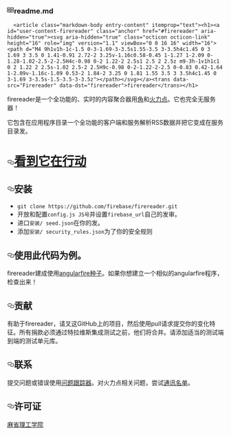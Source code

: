 <div id="readme" class="readme boxed-group clearfix announce instapaper_body md">
    <h3>
      <svg aria-hidden="true" class="octicon octicon-book" height="16" role="img" version="1.1" viewBox="0 0 16 16" width="16"><path d="M2 5h4v1H2v-1z m0 3h4v-1H2v1z m0 2h4v-1H2v1z m11-5H9v1h4v-1z m0 2H9v1h4v-1z m0 2H9v1h4v-1z m2-6v9c0 0.55-0.45 1-1 1H8.5l-1 1-1-1H1c-0.55 0-1-0.45-1-1V3c0-0.55 0.45-1 1-1h5.5l1 1 1-1h5.5c0.55 0 1 0.45 1 1z m-8 0.5l-0.5-0.5H1v9h6V3.5z m7-0.5H8.5l-0.5 0.5v8.5h6V3z"></path></svg><trans data-src="
      README.md
    " data-dst="readme.md">readme.md</trans></h3>

      <article class="markdown-body entry-content" itemprop="text"><h1><a id="user-content-firereader" class="anchor" href="#firereader" aria-hidden="true"><svg aria-hidden="true" class="octicon octicon-link" height="16" role="img" version="1.1" viewBox="0 0 16 16" width="16"><path d="M4 9h1v1h-1c-1.5 0-3-1.69-3-3.5s1.55-3.5 3-3.5h4c1.45 0 3 1.69 3 3.5 0 1.41-0.91 2.72-2 3.25v-1.16c0.58-0.45 1-1.27 1-2.09 0-1.28-1.02-2.5-2-2.5H4c-0.98 0-2 1.22-2 2.5s1 2.5 2 2.5z m9-3h-1v1h1c1 0 2 1.22 2 2.5s-1.02 2.5-2 2.5H9c-0.98 0-2-1.22-2-2.5 0-0.83 0.42-1.64 1-2.09v-1.16c-1.09 0.53-2 1.84-2 3.25 0 1.81 1.55 3.5 3 3.5h4c1.45 0 3-1.69 3-3.5s-1.5-3.5-3-3.5z"></path></svg></a><trans data-src="Firereader" data-dst="firereader">firereader</trans></h1>

<p><trans data-src="Firereader is a fully functional, real-time content aggregator built using " data-dst="firereader是一个全功能的、实时的内容聚合器用">firereader是一个全功能的、实时的内容聚合器用</trans><a href="http://www.angularjs.org"><trans data-src="Angular" data-dst="角">角</trans></a><trans data-src=" and " data-dst="和">和</trans><a href="http://www.firebase.com"><trans data-src="Firebase" data-dst="火力点">火力点</trans></a><trans data-src=". It's also completly server-less!" data-dst="。它也完全无服务器！">。它也完全无服务器！</trans></p>

<p><trans data-src="It contains a fully functional client in the app/ directory, and a service that parses RSS data and pushes it into Firebase in the service/ directory." data-dst="它包含在应用程序目录一个全功能的客户端和服务解析RSS数据并把它变成在服务目录发。">它包含在应用程序目录一个全功能的客户端和服务解析RSS数据并把它变成在服务目录发。</trans></p>

<h1><a id="user-content-see-it-in-action" class="anchor" href="#see-it-in-action" aria-hidden="true"><svg aria-hidden="true" class="octicon octicon-link" height="16" role="img" version="1.1" viewBox="0 0 16 16" width="16"><path d="M4 9h1v1h-1c-1.5 0-3-1.69-3-3.5s1.55-3.5 3-3.5h4c1.45 0 3 1.69 3 3.5 0 1.41-0.91 2.72-2 3.25v-1.16c0.58-0.45 1-1.27 1-2.09 0-1.28-1.02-2.5-2-2.5H4c-0.98 0-2 1.22-2 2.5s1 2.5 2 2.5z m9-3h-1v1h1c1 0 2 1.22 2 2.5s-1.02 2.5-2 2.5H9c-0.98 0-2-1.22-2-2.5 0-0.83 0.42-1.64 1-2.09v-1.16c-1.09 0.53-2 1.84-2 3.25 0 1.81 1.55 3.5 3 3.5h4c1.45 0 3-1.69 3-3.5s-1.5-3.5-3-3.5z"></path></svg></a><a href="http://firebase.github.io/firereader/"><trans data-src="See it in action" data-dst="看到它在行动">看到它在行动</trans></a></h1>

<h2><a id="user-content-installation" class="anchor" href="#installation" aria-hidden="true"><svg aria-hidden="true" class="octicon octicon-link" height="16" role="img" version="1.1" viewBox="0 0 16 16" width="16"><path d="M4 9h1v1h-1c-1.5 0-3-1.69-3-3.5s1.55-3.5 3-3.5h4c1.45 0 3 1.69 3 3.5 0 1.41-0.91 2.72-2 3.25v-1.16c0.58-0.45 1-1.27 1-2.09 0-1.28-1.02-2.5-2-2.5H4c-0.98 0-2 1.22-2 2.5s1 2.5 2 2.5z m9-3h-1v1h1c1 0 2 1.22 2 2.5s-1.02 2.5-2 2.5H9c-0.98 0-2-1.22-2-2.5 0-0.83 0.42-1.64 1-2.09v-1.16c-1.09 0.53-2 1.84-2 3.25 0 1.81 1.55 3.5 3 3.5h4c1.45 0 3-1.69 3-3.5s-1.5-3.5-3-3.5z"></path></svg></a><trans data-src="Installation" data-dst="安装">安装</trans></h2>

<ul>
<li><code><trans data-src="git clone https://github.com/firebase/firereader.git" data-dst="git clone https://github.com/firebase/firereader.git"><trans data-src="git clone https://github.com/firebase/firereader.git" data-dst="git clone https://github.com/firebase/firereader.git">git clone https://github.com/firebase/firereader.git</trans></trans></code></li>
<li><trans data-src="Open and configure " data-dst="开放和配置">开放和配置</trans><code><trans data-src="js/config.js" data-dst="config.js JS号">config.js JS号</trans></code><trans data-src=" and set " data-dst="并设置">并设置</trans><code><trans data-src="FIREBASE_URL" data-dst="firebase_url">firebase_url</trans></code><trans data-src=" to your own Firebase instance." data-dst="自己的发审。">自己的发审。</trans></li>
<li><trans data-src="Import " data-dst="进口">进口</trans><code><trans data-src="setup/seed.json" data-dst="安装/ seed.json">安装/ seed.json</trans></code><trans data-src=" into your Firebase." data-dst="在你的发。">在你的发。</trans></li>
<li><trans data-src="Add " data-dst="添加">添加</trans><code><trans data-src="setup/security_rules.json" data-dst="安装/ security_rules.json">安装/ security_rules.json</trans></code><trans data-src=" to your security rules" data-dst="为了你的安全规则">为了你的安全规则</trans></li>
</ul>

<h2><a id="user-content-use-this-code-as-an-example" class="anchor" href="#use-this-code-as-an-example" aria-hidden="true"><svg aria-hidden="true" class="octicon octicon-link" height="16" role="img" version="1.1" viewBox="0 0 16 16" width="16"><path d="M4 9h1v1h-1c-1.5 0-3-1.69-3-3.5s1.55-3.5 3-3.5h4c1.45 0 3 1.69 3 3.5 0 1.41-0.91 2.72-2 3.25v-1.16c0.58-0.45 1-1.27 1-2.09 0-1.28-1.02-2.5-2-2.5H4c-0.98 0-2 1.22-2 2.5s1 2.5 2 2.5z m9-3h-1v1h1c1 0 2 1.22 2 2.5s-1.02 2.5-2 2.5H9c-0.98 0-2-1.22-2-2.5 0-0.83 0.42-1.64 1-2.09v-1.16c-1.09 0.53-2 1.84-2 3.25 0 1.81 1.55 3.5 3 3.5h4c1.45 0 3-1.69 3-3.5s-1.5-3.5-3-3.5z"></path></svg></a><trans data-src="Use this code as an example." data-dst="使用此代码为例。">使用此代码为例。</trans></h2>

<p><trans data-src="Firereader was built using " data-dst="firereader建成使用">firereader建成使用</trans><a href="https://github.com/firebase/angularFire-seed"><trans data-src="AngularFire-seed" data-dst="angularfire种子">angularfire种子</trans></a><trans data-src=". If you want to build similar angularFire apps, check it out!" data-dst="。如果你想建立一个相似的angularfire程序，检查出来！">。如果你想建立一个相似的angularfire程序，检查出来！</trans></p>

<h2><a id="user-content-contributing" class="anchor" href="#contributing" aria-hidden="true"><svg aria-hidden="true" class="octicon octicon-link" height="16" role="img" version="1.1" viewBox="0 0 16 16" width="16"><path d="M4 9h1v1h-1c-1.5 0-3-1.69-3-3.5s1.55-3.5 3-3.5h4c1.45 0 3 1.69 3 3.5 0 1.41-0.91 2.72-2 3.25v-1.16c0.58-0.45 1-1.27 1-2.09 0-1.28-1.02-2.5-2-2.5H4c-0.98 0-2 1.22-2 2.5s1 2.5 2 2.5z m9-3h-1v1h1c1 0 2 1.22 2 2.5s-1.02 2.5-2 2.5H9c-0.98 0-2-1.22-2-2.5 0-0.83 0.42-1.64 1-2.09v-1.16c-1.09 0.53-2 1.84-2 3.25 0 1.81 1.55 3.5 3 3.5h4c1.45 0 3-1.69 3-3.5s-1.5-3.5-3-3.5z"></path></svg></a><trans data-src="Contributing" data-dst="贡献">贡献</trans></h2>

<p><trans data-src="To contribute to Firereader, please fork this project on GitHub, then use the Pull Request feature to submit your changes. All contributions must pass the Travis integration tests before they will be merged. Please add appropriate tests to the e2e and test unit libs." data-dst="有助于firereader，请叉这GitHub上的项目，然后使用pull请求提交你的变化特征。所有捐款必须通过特拉维斯集成测试之前，他们将合并。请添加适当的测试端到端的测试单元库。">有助于firereader，请叉这GitHub上的项目，然后使用pull请求提交你的变化特征。所有捐款必须通过特拉维斯集成测试之前，他们将合并。请添加适当的测试端到端的测试单元库。</trans></p>

<h2><a id="user-content-contact" class="anchor" href="#contact" aria-hidden="true"><svg aria-hidden="true" class="octicon octicon-link" height="16" role="img" version="1.1" viewBox="0 0 16 16" width="16"><path d="M4 9h1v1h-1c-1.5 0-3-1.69-3-3.5s1.55-3.5 3-3.5h4c1.45 0 3 1.69 3 3.5 0 1.41-0.91 2.72-2 3.25v-1.16c0.58-0.45 1-1.27 1-2.09 0-1.28-1.02-2.5-2-2.5H4c-0.98 0-2 1.22-2 2.5s1 2.5 2 2.5z m9-3h-1v1h1c1 0 2 1.22 2 2.5s-1.02 2.5-2 2.5H9c-0.98 0-2-1.22-2-2.5 0-0.83 0.42-1.64 1-2.09v-1.16c-1.09 0.53-2 1.84-2 3.25 0 1.81 1.55 3.5 3 3.5h4c1.45 0 3-1.69 3-3.5s-1.5-3.5-3-3.5z"></path></svg></a><trans data-src="Contact" data-dst="联系">联系</trans></h2>

<p><trans data-src="Submit questions or bugs using the " data-dst="提交问题或错误使用">提交问题或错误使用</trans><a href="http://github.com/firebase/firereader"><trans data-src="issue tracker" data-dst="问题跟踪器">问题跟踪器</trans></a><trans data-src=". For Firebase-releated questions, try the " data-dst="。对火力点相关问题，尝试">。对火力点相关问题，尝试</trans><a href="https://groups.google.com/forum/#!forum/firebase-talk"><trans data-src="mailing list" data-dst="通讯名单">通讯名单</trans></a><trans data-src="." data-dst="。">。</trans></p>

<h2><a id="user-content-license" class="anchor" href="#license" aria-hidden="true"><svg aria-hidden="true" class="octicon octicon-link" height="16" role="img" version="1.1" viewBox="0 0 16 16" width="16"><path d="M4 9h1v1h-1c-1.5 0-3-1.69-3-3.5s1.55-3.5 3-3.5h4c1.45 0 3 1.69 3 3.5 0 1.41-0.91 2.72-2 3.25v-1.16c0.58-0.45 1-1.27 1-2.09 0-1.28-1.02-2.5-2-2.5H4c-0.98 0-2 1.22-2 2.5s1 2.5 2 2.5z m9-3h-1v1h1c1 0 2 1.22 2 2.5s-1.02 2.5-2 2.5H9c-0.98 0-2-1.22-2-2.5 0-0.83 0.42-1.64 1-2.09v-1.16c-1.09 0.53-2 1.84-2 3.25 0 1.81 1.55 3.5 3 3.5h4c1.45 0 3-1.69 3-3.5s-1.5-3.5-3-3.5z"></path></svg></a><trans data-src="License" data-dst="许可证">许可证</trans></h2>

<p><a href="http://firebase.mit-license.org/"><trans data-src="MIT" data-dst="麻省理工学院">麻省理工学院</trans></a></p>
</article>
  </div>
